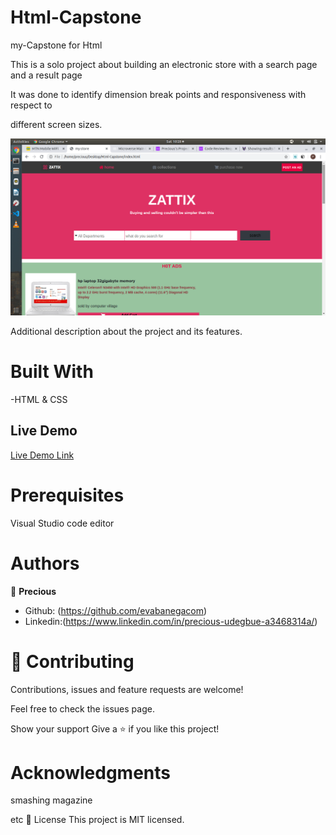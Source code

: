 # Html-Capstone
my-Capstone for Html

This is a solo project about building an electronic store with a search page and a result page

It was done to identify dimension break points and responsiveness with respect to 

different screen sizes.

![screenshot](/images/html-capstone.png)

Additional description about the project and its features.

# Built With

-HTML & CSS

## Live Demo

[Live Demo Link](https://raw.githack.com/evabanegacom/Html-Capstone/store/index.html)

# Prerequisites
Visual Studio code editor

# Authors

👤 **Precious**

- Github: (https://github.com/evabanegacom)
- Linkedin:(https://www.linkedin.com/in/precious-udegbue-a3468314a/)

# 🤝 Contributing
Contributions, issues and feature requests are welcome!

Feel free to check the issues page.

Show your support
Give a ⭐️ if you like this project!

# Acknowledgments

smashing magazine

etc
📝 License
This project is MIT licensed.

